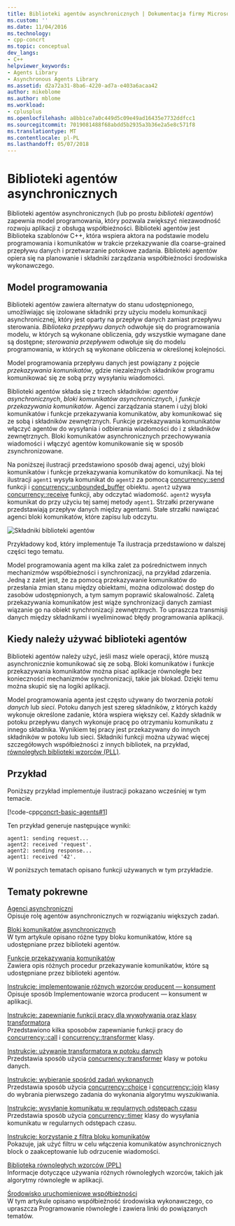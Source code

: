 ```yaml
---
title: Biblioteki agentów asynchronicznych | Dokumentacja firmy Microsoft
ms.custom: ''
ms.date: 11/04/2016
ms.technology:
- cpp-concrt
ms.topic: conceptual
dev_langs:
- C++
helpviewer_keywords:
- Agents Library
- Asynchronous Agents Library
ms.assetid: d2a72a31-8ba6-4220-ad7a-e403a6acaa42
author: mikeblome
ms.author: mblome
ms.workload:
- cplusplus
ms.openlocfilehash: a8bb1ce7a0c449d5c09e49ad16435e7732ddfcc1
ms.sourcegitcommit: 7019081488f68abdd5b2935a3b36e2a5e8c571f8
ms.translationtype: MT
ms.contentlocale: pl-PL
ms.lasthandoff: 05/07/2018
---
```

# <a name="asynchronous-agents-library"></a>Biblioteki agentów asynchronicznych
Biblioteki agentów asynchronicznych (lub po prostu *biblioteki agentów*) zapewnia model programowania, który pozwala zwiększyć niezawodność rozwoju aplikacji z obsługą współbieżności. Biblioteki agentów jest Biblioteka szablonów C++, która wspiera aktora na podstawie modelu programowania i komunikatów w trakcie przekazywanie dla coarse-grained przepływu danych i przetwarzanie potokowe zadania. Biblioteki agentów opiera się na planowanie i składniki zarządzania współbieżności środowiska wykonawczego.  
  
## <a name="programming-model"></a>Model programowania  
 Biblioteki agentów zawiera alternatyw do stanu udostępnionego, umożliwiając się izolowane składniki przy użyciu modelu komunikacji asynchronicznej, który jest oparty na przepływ danych zamiast przepływu sterowania. *Biblioteka przepływu danych* odwołuje się do programowania modelu, w których są wykonane obliczenia, gdy wszystkie wymagane dane są dostępne; *sterowania przepływem* odwołuje się do modelu programowania, w których są wykonane obliczenia w określonej kolejności.  
  
 Model programowania przepływu danych jest powiązany z pojęcie *przekazywania komunikatów*, gdzie niezależnych składników programu komunikować się ze sobą przy wysyłaniu wiadomości.  
  
 Biblioteki agentów składa się z trzech składników: *agentów asynchronicznych*, *bloki komunikatów asynchronicznych*, i *funkcje przekazywania komunikatów*. Agenci zarządzania stanem i użyj bloki komunikatów i funkcje przekazywania komunikatów, aby komunikować się ze sobą i składników zewnętrznych. Funkcje przekazywania komunikatów włączyć agentów do wysyłania i odbierania wiadomości do i z składników zewnętrznych. Bloki komunikatów asynchronicznych przechowywania wiadomości i włączyć agentów komunikowanie się w sposób zsynchronizowane.  
  
 Na poniższej ilustracji przedstawiono sposób dwaj agenci, użyj bloki komunikatów i funkcje przekazywania komunikatów do komunikacji. Na tej ilustracji `agent1` wysyła komunikat do `agent2` za pomocą [concurrency::send](reference/concurrency-namespace-functions.md#send) funkcji i [concurrency::unbounded_buffer](reference/unbounded-buffer-class.md) obiektu. `agent2` używa [concurrency::receive](reference/concurrency-namespace-functions.md#receive) funkcji, aby odczytać wiadomość. `agent2` wysyła komunikat do przy użyciu tej samej metody `agent1`. Strzałki przerywane przedstawiają przepływ danych między agentami. Stałe strzałki nawiązać agenci bloki komunikatów, które zapisu lub odczytu.  
  
 ![Składniki biblioteki agentów](../../parallel/concrt/media/agent_librarycomp.png "agent_librarycomp")  
  
 Przykładowy kod, który implementuje Ta ilustracja przedstawiono w dalszej części tego tematu.  
  
 Model programowania agent ma kilka zalet za pośrednictwem innych mechanizmów współbieżności i synchronizacji, na przykład zdarzenia. Jedną z zalet jest, że za pomocą przekazywanie komunikatów do przesłania zmian stanu między obiektami, można odizolować dostęp do zasobów udostępnionych, a tym samym poprawić skalowalność. Zaletą przekazywania komunikatów jest wiąże synchronizacji danych zamiast wiązanie go na obiekt synchronizacji zewnętrznych. To upraszcza transmisji danych między składnikami i wyeliminować błędy programowania aplikacji.  
  
## <a name="when-to-use-the-agents-library"></a>Kiedy należy używać biblioteki agentów  
 Biblioteki agentów należy użyć, jeśli masz wiele operacji, które muszą asynchronicznie komunikować się ze sobą. Bloki komunikatów i funkcje przekazywania komunikatów można pisać aplikacje równoległe bez konieczności mechanizmów synchronizacji, takie jak blokad. Dzięki temu można skupić się na logiki aplikacji.  
  
 Model programowania agenta jest często używany do tworzenia *potoki danych* lub *sieci*. Potoku danych jest szereg składników, z których każdy wykonuje określone zadanie, która wspiera większy cel. Każdy składnik w potoku przepływu danych wykonuje pracę po otrzymaniu komunikatu z innego składnika. Wynikiem tej pracy jest przekazywany do innych składników w potoku lub sieci. Składniki funkcji można używać więcej szczegółowych współbieżności z innych bibliotek, na przykład, [równoległych biblioteki wzorców (PLL)](../../parallel/concrt/parallel-patterns-library-ppl.md).  
  
## <a name="example"></a>Przykład  
 Poniższy przykład implementuje ilustracji pokazano wcześniej w tym temacie.  
  
 [!code-cpp[concrt-basic-agents#1](../../parallel/concrt/codesnippet/cpp/asynchronous-agents-library_1.cpp)]  
  
 Ten przykład generuje następujące wyniki:  
  
```Output  
agent1: sending request...  
agent2: received 'request'.  
agent2: sending response...  
agent1: received '42'.  
```  
  
 W poniższych tematach opisano funkcji używanych w tym przykładzie.  
  
## <a name="related-topics"></a>Tematy pokrewne  
 [Agenci asynchroniczni](../../parallel/concrt/asynchronous-agents.md)  
 Opisuje rolę agentów asynchronicznych w rozwiązaniu większych zadań.  
  
 [Bloki komunikatów asynchronicznych](../../parallel/concrt/asynchronous-message-blocks.md)  
 W tym artykule opisano różne typy bloku komunikatów, które są udostępniane przez biblioteki agentów.  
  
 [Funkcje przekazywania komunikatów](../../parallel/concrt/message-passing-functions.md)  
 Zawiera opis różnych procedur przekazywanie komunikatów, które są udostępniane przez biblioteki agentów.  
  
 [Instrukcje: implementowanie różnych wzorców producent — konsument](../../parallel/concrt/how-to-implement-various-producer-consumer-patterns.md)  
 Opisuje sposób Implementowanie wzorca producent — konsument w aplikacji.  
  
 [Instrukcje: zapewnianie funkcji pracy dla wywoływania oraz klasy transformatora](../../parallel/concrt/how-to-provide-work-functions-to-the-call-and-transformer-classes.md)  
 Przedstawiono kilka sposobów zapewnianie funkcji pracy do [concurrency::call](../../parallel/concrt/reference/call-class.md) i [concurrency::transformer](../../parallel/concrt/reference/transformer-class.md) klasy.  
  
 [Instrukcje: używanie transformatora w potoku danych](../../parallel/concrt/how-to-use-transformer-in-a-data-pipeline.md)  
 Przedstawia sposób użycia [concurrency::transformer](../../parallel/concrt/reference/transformer-class.md) klasy w potoku danych.  
  
 [Instrukcje: wybieranie spośród zadań wykonanych](../../parallel/concrt/how-to-select-among-completed-tasks.md)  
 Przedstawia sposób użycia [concurrency::choice](../../parallel/concrt/reference/choice-class.md) i [concurrency::join](../../parallel/concrt/reference/join-class.md) klasy do wybrania pierwszego zadania do wykonania algorytmu wyszukiwania.  
  
 [Instrukcje: wysyłanie komunikatu w regularnych odstępach czasu](../../parallel/concrt/how-to-send-a-message-at-a-regular-interval.md)  
 Przedstawia sposób użycia [concurrency::timer](../../parallel/concrt/reference/timer-class.md) klasy do wysyłania komunikatu w regularnych odstępach czasu.  
  
 [Instrukcje: korzystanie z filtra bloku komunikatów](../../parallel/concrt/how-to-use-a-message-block-filter.md)  
 Pokazuje, jak użyć filtru w celu włączenia komunikatów asynchronicznych block o zaakceptowanie lub odrzucenie wiadomości.  
  
 [Biblioteka równoległych wzorców (PPL)](../../parallel/concrt/parallel-patterns-library-ppl.md)  
 Informacje dotyczące używania różnych równoległych wzorców, takich jak algorytmy równoległe w aplikacji.  
  
 [Środowisko uruchomieniowe współbieżności](../../parallel/concrt/concurrency-runtime.md)  
 W tym artykule opisano współbieżność środowiska wykonawczego, co upraszcza Programowanie równoległe i zawiera linki do powiązanych tematów.

